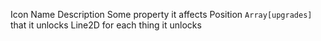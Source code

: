 Icon
Name
Description
Some property it affects
Position
`Array[upgrades]` that it unlocks
Line2D for each thing it unlocks